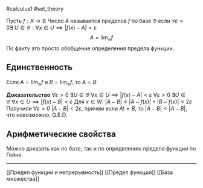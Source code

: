 #calculus1 #set_theory 

Пусть $f: X \to \mathbb{R}$
Число $A$ называется пределов $f$ по базе $\mathfrak{B}$ если
$\forall \varepsilon>0 \exists\ U \in \mathfrak{B} : \forall x \in U \implies |f(x) -A| <\varepsilon$
$$A =  \lim_{ \mathfrak{B} } f$$
По факту это просто обобщение определения предела функции. 

## Единственность

Если $A =  \lim_{ \mathfrak{B} } f$ и $B =  \lim_{ \mathfrak{B} } f$, то $A = B$ 

**Доказательство**
$\forall \varepsilon>0 \ \exists U\in \mathfrak{B} \ \forall x \in U \implies |f(x) -A| < \varepsilon$
$\forall \varepsilon>0 \ \exists U\in \mathfrak{B} \ \forall x \in U \implies |f(x) -B| < \varepsilon$
Для $x \in W$: $|A - B| \leq |A-f(x)| + |B -f(x)| < 2\varepsilon$
Получили $\forall\varepsilon>0 \ |A-B|<2\varepsilon$, причем если $A!=B$, то $|A-B| < |A-B|$, что невозможно. Q.E.D.

## Арифметические свойства

Можно доказать как по базе, так и по определению предела функции по Гейне. 

---
[[Предел функции и непрерывность]] [[Предел функции]] [[База множества]]